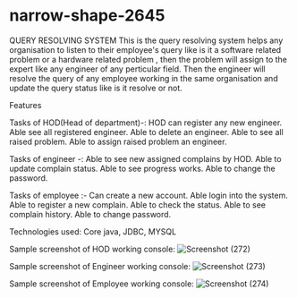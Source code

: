 # narrow-shape-2645

QUERY RESOLVING SYSTEM
This is the query resolving system helps any organisation to listen to their employee's query like is it a software related problem or a hardware related problem , then the problem will assign to the expert like any engineer of any perticular field. Then the engineer will resolve the query of any employee working in the same organisation and update the query status like is it resolve or not.


 Features
    
   Tasks of HOD(Head of department)-: 
   HOD can register any new engineer.
   Able see all registered engineer. 
   Able to delete an engineer. 
   Able to see all raised problem. 
   Able to assign raised problem an engineer.
    
  Tasks of engineer -:
  Able to see new assigned complains by HOD. 
  Able to update complain status. 
  Able to see progress works. 
  Able to change the password.
 
 
  Tasks of employee :- 
   Can create a new account. 
   Able login into the system. 
   Able to register a new complain. 
   Able to check the status. 
   Able to see complain history. 
   Able to change password.
    
  
  
  
  Technologies used: Core java, JDBC, MYSQL
 
 
   Sample screenshot of HOD working console:
    ![Screenshot (272)](https://user-images.githubusercontent.com/69399810/208312345-941e2d8f-1239-4fe6-a382-124f9c377e42.png)
    
 Sample screenshot of Engineer working console:
 ![Screenshot (273)](https://user-images.githubusercontent.com/69399810/208312367-798af41e-0ec9-4389-b849-cb4b05ee0d95.png)
 
  Sample screenshot of Employee working console:
  ![Screenshot (274)](https://user-images.githubusercontent.com/69399810/208312383-b39093ce-bb11-41fe-bfb6-2b17f7529fd1.png)
